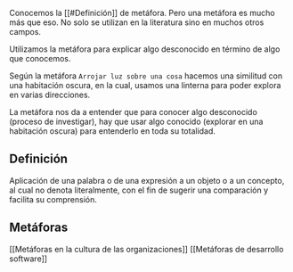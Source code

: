 
Conocemos la [[#Definición]] de metáfora. Pero una metáfora es mucho más que eso. No solo se utilizan en la literatura sino en muchos otros campos.

Utilizamos la metáfora para explicar algo desconocido en término de algo que conocemos.

Según la metáfora `Arrojar luz sobre una cosa` hacemos una similitud con una habitación oscura, en la cual, usamos una linterna para poder explora en varias direcciones. 

La metáfora nos da a entender que para conocer algo desconocido (proceso de investigar), hay que usar algo conocido (explorar en una habitación oscura) para entenderlo en toda su totalidad.

## Definición

Aplicación de una palabra o de una expresión a un objeto o a un concepto, al cual no denota literalmente, con el fin de sugerir una comparación y facilita su comprensión.

## Metáforas 

[[Metáforas en la cultura de las organizaciones]]
[[Metáforas de desarrollo software]]

